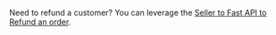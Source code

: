Need to refund a customer? You can leverage the <a href="https://www.fast.co/docs/developer-portal/for-developers/custom-integration/fast-api/seller-to-fast-api/docs/#operation/ExternalOrderManagementService_RefundOrder">Seller to Fast API to Refund an order</a>.
